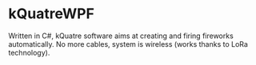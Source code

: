 # kQuatreWPF
Written in C#, kQuatre software aims at creating and firing fireworks automatically. No more cables, system is wireless (works thanks to LoRa technology).
